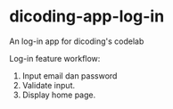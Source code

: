 # dicoding-app-log-in

An log-in app for dicoding's codelab

Log-in feature workflow:

1. Input email dan password
2. Validate input.
3. Display home page.
